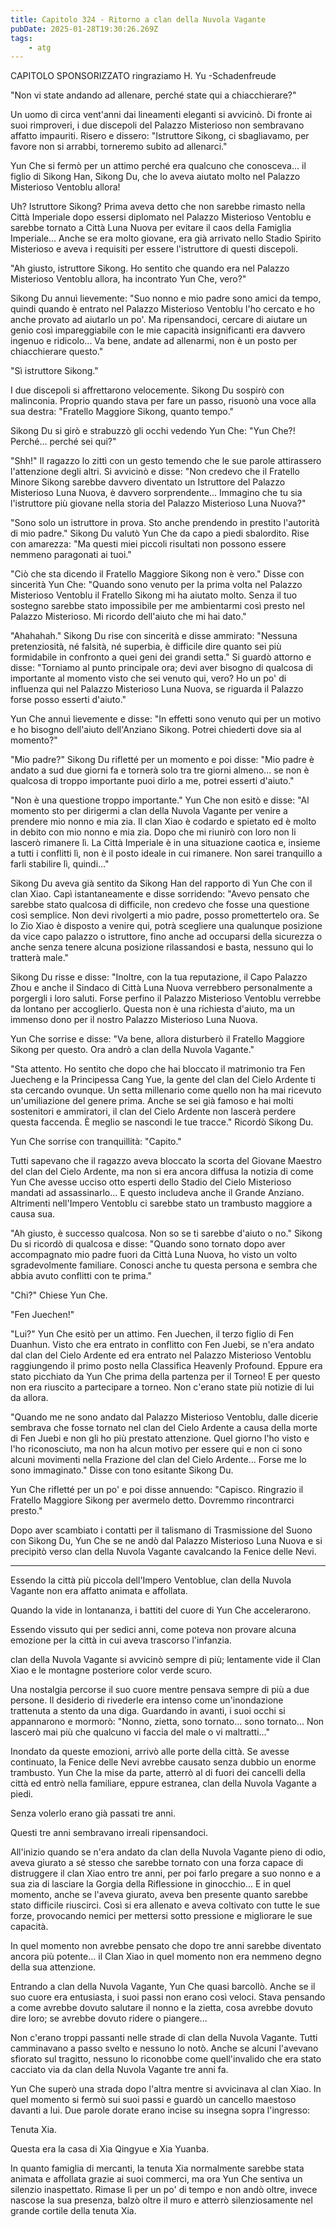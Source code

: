 ```yaml
---
title: Capitolo 324 - Ritorno a clan della Nuvola Vagante
pubDate: 2025-01-28T19:30:26.269Z
tags:
    - atg
---
```



CAPITOLO SPONSORIZZATO ringraziamo H. Yu
-Schadenfreude


"Non vi state andando ad allenare, perché state qui a chiacchierare?"


Un uomo di circa vent'anni dai lineamenti eleganti si avvicinò. Di fronte ai suoi rimproveri, i due discepoli del Palazzo Misterioso non sembravano affatto impauriti. Risero e dissero: "Istruttore Sikong, ci sbagliavamo, per favore non si arrabbi, torneremo subito ad allenarci."


Yun Che si fermò per un attimo perché era qualcuno che conosceva... il figlio di Sikong Han, Sikong Du, che lo aveva aiutato molto nel Palazzo Misterioso Ventoblu allora!


Uh? Istruttore Sikong? Prima aveva detto che non sarebbe rimasto nella Città Imperiale dopo essersi diplomato nel Palazzo Misterioso Ventoblu e sarebbe tornato a Città Luna Nuova per evitare il caos della Famiglia Imperiale... Anche se era molto giovane, era già arrivato nello Stadio Spirito Misterioso e aveva i requisiti per essere l'istruttore di questi discepoli.


"Ah giusto, istruttore Sikong. Ho sentito che quando era nel Palazzo Misterioso Ventoblu allora, ha incontrato Yun Che, vero?"


Sikong Du annuì lievemente: "Suo nonno e mio padre sono amici da tempo, quindi quando è entrato nel Palazzo Misterioso Ventoblu l'ho cercato e ho anche provato ad aiutarlo un po'. Ma ripensandoci, cercare di aiutare un genio così impareggiabile con le mie capacità insignificanti era davvero ingenuo e ridicolo...
Va bene, andate ad allenarmi, non è un posto per chiacchierare questo."


"Sì istruttore Sikong."


I due discepoli si affrettarono velocemente. Sikong Du sospirò con malinconia. Proprio quando stava per fare un passo, risuonò una voce alla sua destra: "Fratello Maggiore Sikong, quanto tempo."


Sikong Du si girò e strabuzzò gli occhi vedendo Yun Che: "Yun Che?! Perché... perché sei qui?"


"Shh!" Il ragazzo lo zittì con un gesto temendo che le sue parole attirassero l'attenzione degli altri. Si avvicinò e disse: "Non credevo che il Fratello Minore Sikong sarebbe davvero diventato un Istruttore del Palazzo Misterioso Luna Nuova, è davvero sorprendente... Immagino che tu sia l'istruttore più giovane nella storia del Palazzo Misterioso Luna Nuova?"


"Sono solo un istruttore in prova. Sto anche prendendo in prestito l'autorità di mio padre." Sikong Du valutò Yun Che da capo a piedi sbalordito. Rise con amarezza: "Ma questi miei piccoli risultati non possono essere nemmeno paragonati ai tuoi."


"Ciò che sta dicendo il Fratello Maggiore Sikong non è vero." Disse con sincerità Yun Che: "Quando sono venuto per la prima volta nel Palazzo Misterioso Ventoblu il Fratello Sikong mi ha aiutato molto. Senza il tuo sostegno sarebbe stato impossibile per me ambientarmi così presto nel Palazzo Misterioso. Mi ricordo dell'aiuto che mi hai dato."


"Ahahahah." Sikong Du rise con sincerità e disse ammirato: "Nessuna pretenziosità, né falsità, né superbia, è difficile dire quanto sei più formidabile in confronto a quei geni dei grandi setta." Si guardò attorno e disse: "Torniamo al punto principale ora; devi aver bisogno di qualcosa di importante al momento visto che sei venuto qui, vero? Ho un po' di influenza qui nel Palazzo Misterioso Luna Nuova, se riguarda il Palazzo forse posso esserti d'aiuto."


Yun Che annuì lievemente e disse: "In effetti sono venuto qui per un motivo e ho bisogno dell'aiuto dell'Anziano Sikong. Potrei chiederti dove sia al momento?"


"Mio padre?" Sikong Du rifletté per un momento e poi disse: "Mio padre è andato a sud due giorni fa e tornerà solo tra tre giorni almeno... se non è qualcosa di troppo importante puoi dirlo a me, potrei esserti d'aiuto."


"Non è una questione troppo importante." Yun Che non esitò e disse: "Al momento sto per dirigermi a clan della Nuvola Vagante per venire a prendere mio nonno e mia zia. Il clan Xiao è codardo e spietato ed è molto in debito con mio nonno e mia zia. Dopo che mi riunirò con loro non li lascerò rimanere lì. La Città Imperiale è in una situazione caotica e, insieme a tutti i conflitti lì, non è il posto ideale in cui rimanere. Non sarei tranquillo a farli stabilire lì, quindi..."


Sikong Du aveva già sentito da Sikong Han del rapporto di Yun Che con il clan Xiao. Capì istantaneamente e disse sorridendo: "Avevo pensato che sarebbe stato qualcosa di difficile, non credevo che fosse una questione così semplice. Non devi rivolgerti a mio padre, posso promettertelo ora. Se lo Zio Xiao è disposto a venire qui, potrà scegliere una qualunque posizione da vice capo palazzo o istruttore, fino anche ad occuparsi della sicurezza o anche senza tenere alcuna posizione rilassandosi e basta, nessuno qui lo tratterà male."


Sikong Du risse e disse: "Inoltre, con la tua reputazione, il Capo Palazzo Zhou e anche il Sindaco di Città Luna Nuova verrebbero personalmente a porgergli i loro saluti. Forse perfino il Palazzo Misterioso Ventoblu verrebbe da lontano per accoglierlo. Questa non è una richiesta d'aiuto, ma un immenso dono per il nostro Palazzo Misterioso Luna Nuova.


Yun Che sorrise e disse: "Va bene, allora disturberò il Fratello Maggiore Sikong per questo. Ora andrò a clan della Nuvola Vagante."


"Sta attento. Ho sentito che dopo che hai bloccato il matrimonio tra Fen Juecheng e la Principessa Cang Yue, la gente del clan del Cielo Ardente ti sta cercando ovunque. Un setta millenario come quello non ha mai ricevuto un'umiliazione del genere prima. Anche se sei già famoso e hai molti sostenitori e ammiratori, il clan del Cielo Ardente non lascerà perdere questa faccenda. È meglio se nascondi le tue tracce." Ricordò Sikong Du.


Yun Che sorrise con tranquillità: "Capito."


Tutti sapevano che il ragazzo aveva bloccato la scorta del Giovane Maestro del clan del Cielo Ardente, ma non si era ancora diffusa la notizia di come Yun Che avesse ucciso otto esperti dello Stadio del Cielo Misterioso mandati ad assassinarlo... E questo includeva anche il Grande Anziano. Altrimenti nell'Impero Ventoblu ci sarebbe stato un trambusto maggiore a causa sua.


"Ah giusto, è successo qualcosa. Non so se ti sarebbe d'aiuto o no." Sikong Du si ricordò di qualcosa e disse: "Quando sono tornato dopo aver accompagnato mio padre fuori da Città Luna Nuova, ho visto un volto sgradevolmente familiare. Conosci anche tu questa persona e sembra che abbia avuto conflitti con te prima."


"Chi?" Chiese Yun Che.


"Fen Juechen!"


"Lui?" Yun Che esitò per un attimo. Fen Juechen, il terzo figlio di Fen Duanhun. Visto che era entrato in conflitto con Fen Juebi, se n'era andato dal clan del Cielo Ardente ed era entrato nel Palazzo Misterioso Ventoblu raggiungendo il primo posto nella Classifica Heavenly Profound. Eppure era stato picchiato da Yun Che prima della partenza per il Torneo! E per questo non era riuscito a partecipare a torneo. Non c'erano state più notizie di lui da allora.


"Quando me ne sono andato dal Palazzo Misterioso Ventoblu, dalle dicerie sembrava che fosse tornato nel clan del Cielo Ardente a causa della morte di Fen Juebi e non gli ho più prestato attenzione.
Quel giorno l'ho visto e l'ho riconosciuto, ma non ha alcun motivo per essere qui e non ci sono alcuni movimenti nella Frazione del clan del Cielo Ardente... Forse me lo sono immaginato." Disse con tono esitante Sikong Du.


Yun Che rifletté per un po' e poi disse annuendo: "Capisco. Ringrazio il Fratello Maggiore Sikong per avermelo detto. Dovremmo rincontrarci presto."


Dopo aver scambiato i contatti per il talismano di Trasmissione del Suono con Sikong Du, Yun Che se ne andò dal Palazzo Misterioso Luna Nuova e si precipitò verso clan della Nuvola Vagante cavalcando la Fenice delle Nevi.


---


Essendo la città più piccola dell'Impero Ventoblue, clan della Nuvola Vagante non era affatto animata e affollata.


Quando la vide in lontananza, i battiti del cuore di Yun Che accelerarono.


Essendo vissuto qui per sedici anni, come poteva non provare alcuna emozione per la città in cui aveva trascorso l'infanzia.


clan della Nuvola Vagante si avvicinò sempre di più; lentamente vide il Clan Xiao e le montagne posteriore color verde scuro.


Una nostalgia percorse il suo cuore mentre pensava sempre di più a due persone. Il desiderio di rivederle era intenso come un'inondazione trattenuta a stento da una diga. Guardando in avanti, i suoi occhi si appannarono e mormorò: "Nonno, zietta, sono tornato... sono tornato... Non lascerò mai più che qualcuno vi faccia del male o vi maltratti..."


Inondato da queste emozioni, arrivò alle porte della città. Se avesse continuato, la Fenice delle Nevi avrebbe causato senza dubbio un enorme trambusto. Yun Che la mise da parte, atterrò al di fuori dei cancelli della città ed entrò nella familiare, eppure estranea, clan della Nuvola Vagante a piedi.


Senza volerlo erano già passati tre anni.


Questi tre anni sembravano irreali ripensandoci.


All'inizio quando se n'era andato da clan della Nuvola Vagante pieno di odio, aveva giurato a sé stesso che sarebbe tornato con una forza capace di distruggere il clan Xiao entro tre anni, per poi farlo pregare a suo nonno e a sua zia di lasciare la Gorgia della Riflessione in ginocchio... E in quel momento, anche se l'aveva giurato, aveva ben presente quanto sarebbe stato difficile riuscirci. Così si era allenato e aveva coltivato con tutte le sue forze, provocando nemici per mettersi sotto pressione e migliorare le sue capacità.


In quel momento non avrebbe pensato che dopo tre anni sarebbe diventato ancora più potente... il Clan Xiao in quel momento non era nemmeno degno della sua attenzione.


Entrando a clan della Nuvola Vagante, Yun Che quasi barcollò. Anche se il suo cuore era entusiasta, i suoi passi non erano così veloci. Stava pensando a come avrebbe dovuto salutare il nonno e la zietta, cosa avrebbe dovuto dire loro; se avrebbe dovuto ridere o piangere...


Non c'erano troppi passanti nelle strade di clan della Nuvola Vagante. Tutti camminavano a passo svelto e nessuno lo notò. Anche se alcuni l'avevano sfiorato sul tragitto, nessuno lo riconobbe come quell'invalido che era stato cacciato via da clan della Nuvola Vagante tre anni fa.


Yun Che superò una strada dopo l'altra mentre si avvicinava al clan Xiao. In quel momento si fermò sui suoi passi e guardò un cancello maestoso davanti a lui. Due parole dorate erano incise su insegna sopra l'ingresso:


Tenuta Xia.


Questa era la casa di Xia Qingyue e Xia Yuanba.


In quanto famiglia di mercanti, la tenuta Xia normalmente sarebbe stata animata e affollata grazie ai suoi commerci, ma ora Yun Che sentiva un silenzio inaspettato. Rimase lì per un po' di tempo e non andò oltre, invece nascose la sua presenza, balzò oltre il muro e atterrò silenziosamente nel grande cortile della tenuta Xia.
                                


                                



